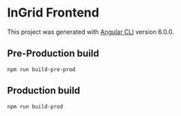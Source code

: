 # InGrid Frontend

This project was generated with [Angular CLI](https://github.com/angular/angular-cli) version 6.0.0.

## Pre-Production build

`npm run build-pre-prod`

## Production build

`npm run build-prod`
